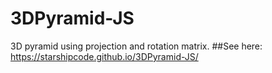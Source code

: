 # 3DPyramid-JS
3D pyramid using projection and rotation matrix. 
##See here:
https://starshipcode.github.io/3DPyramid-JS/


